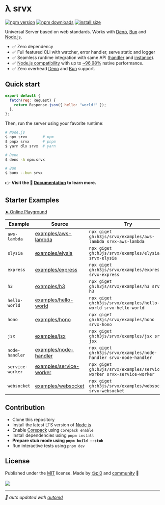 # λ srvx

<!-- automd:badges color=yellow packagephobia -->

[![npm version](https://img.shields.io/npm/v/srvx?color=yellow)](https://npmjs.com/package/srvx)
[![npm downloads](https://img.shields.io/npm/dm/srvx?color=yellow)](https://npm.chart.dev/srvx)
[![install size](https://badgen.net/packagephobia/install/srvx?color=yellow)](https://packagephobia.com/result?p=srvx)

<!-- /automd -->

Universal Server based on web standards. Works with [Deno](https://deno.com/), [Bun](https://bun.sh/) and [Node.js](https://nodejs.org/en).

- ✅ Zero dependency
- ✅ Full featured CLI with watcher, error handler, serve static and logger
- ✅ Seamless runtime integration with same API ([handler](https://srvx.h3.dev/guide/handler) and [instance](https://srvx.h3.dev/guide/server)).
- ✅ [Node.js compatibility](https://srvx.h3.dev/guide/node) with up to [~96.98%](https://github.com/h3js/srvx/tree/main/test/bench-node) native performance.
- ✅ Zero overhead [Deno](https://deno.com/) and [Bun](https://bun.sh/) support.

## Quick start

```js
export default {
  fetch(req: Request) {
    return Response.json({ hello: "world!" });
  },
};
```

Then, run the server using your favorite runtime:

```bash
# Node.js
$ npx srvx       # npm
$ pnpx srvx      # pnpm
$ yarn dlx srvx  # yarn

# Deno
$ deno -A npm:srvx

# Bun
$ bunx --bun srvx
```

👉 **Visit the 📖 [Documentation](https://srvx.h3.dev/) to learn more.**

## Starter Examples

[➤ Online Playground](https://stackblitz.com/fork/github/h3js/srvx/tree/main/examples/stackblitz?startScript=dev&file=server.mjs)

<!-- automd:examples -->

| Example          | Source                                                                                     | Try                                                                  |
| ---------------- | ------------------------------------------------------------------------------------------ | -------------------------------------------------------------------- |
| `aws-lambda`     | [examples/aws-lambda](https://github.com/h3js/srvx/tree/main/examples/aws-lambda/)         | `npx giget gh:h3js/srvx/examples/aws-lambda srvx-aws-lambda`         |
| `elysia`         | [examples/elysia](https://github.com/h3js/srvx/tree/main/examples/elysia/)                 | `npx giget gh:h3js/srvx/examples/elysia srvx-elysia`                 |
| `express`        | [examples/express](https://github.com/h3js/srvx/tree/main/examples/express/)               | `npx giget gh:h3js/srvx/examples/express srvx-express`               |
| `h3`             | [examples/h3](https://github.com/h3js/srvx/tree/main/examples/h3/)                         | `npx giget gh:h3js/srvx/examples/h3 srvx-h3`                         |
| `hello-world`    | [examples/hello-world](https://github.com/h3js/srvx/tree/main/examples/hello-world/)       | `npx giget gh:h3js/srvx/examples/hello-world srvx-hello-world`       |
| `hono`           | [examples/hono](https://github.com/h3js/srvx/tree/main/examples/hono/)                     | `npx giget gh:h3js/srvx/examples/hono srvx-hono`                     |
| `jsx`            | [examples/jsx](https://github.com/h3js/srvx/tree/main/examples/jsx/)                       | `npx giget gh:h3js/srvx/examples/jsx srvx-jsx`                       |
| `node-handler`   | [examples/node-handler](https://github.com/h3js/srvx/tree/main/examples/node-handler/)     | `npx giget gh:h3js/srvx/examples/node-handler srvx-node-handler`     |
| `service-worker` | [examples/service-worker](https://github.com/h3js/srvx/tree/main/examples/service-worker/) | `npx giget gh:h3js/srvx/examples/service-worker srvx-service-worker` |
| `websocket`      | [examples/websocket](https://github.com/h3js/srvx/tree/main/examples/websocket/)           | `npx giget gh:h3js/srvx/examples/websocket srvx-websocket`           |

<!-- /automd -->

## Contribution

- Clone this repository
- Install the latest LTS version of [Node.js](https://nodejs.org/en/)
- Enable [Corepack](https://github.com/nodejs/corepack) using `corepack enable`
- Install dependencies using `pnpm install`
- **Prepare stub mode using `pnpm build --stub`**
- Run interactive tests using `pnpm dev`

## License

<!-- automd:contributors author=pi0 license=MIT -->

Published under the [MIT](https://github.com/h3js/srvx/blob/main/LICENSE) license.
Made by [@pi0](https://github.com/pi0) and [community](https://github.com/h3js/srvx/graphs/contributors) 💛
<br><br>
<a href="https://github.com/h3js/srvx/graphs/contributors">
<img src="https://contrib.rocks/image?repo=h3js/srvx" />
</a>

<!-- /automd -->

<!-- automd:with-automd -->

---

_🤖 auto updated with [automd](https://automd.unjs.io)_

<!-- /automd -->
